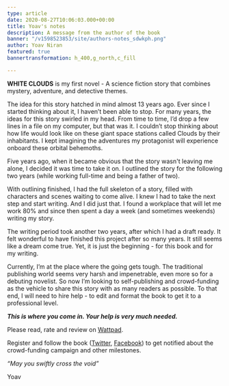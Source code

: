 ```yaml
---
type: article
date: 2020-08-27T10:06:03.000+00:00
title: Yoav's notes
description: A message from the author of the book
banner: "/v1598523853/site/authors-notes_sdwkph.png"
author: Yoav Niran
featured: true
bannertransformation: h_400,g_north,c_fill

---
```

**WHITE CLOUDS** is my first novel - A science fiction story that combines mystery, adventure, and detective themes.

The idea for this story hatched in mind almost 13 years ago. Ever since I started thinking about it, I haven’t been able to stop. For many years, the ideas for this story swirled in my head. From time to time, I’d drop a few lines in a file on my computer, but that was it. I couldn’t stop thinking about how life would look like on these giant space stations called Clouds by their inhabitants. I kept imagining the adventures my protagonist will experience onboard these orbital behemoths.

Five years ago, when it became obvious that the story wasn't leaving me alone, I decided it was time to take it on. I outlined the story for the following two years (while working full-time and being a father of two).

With outlining finished, I had the full skeleton of a story, filled with characters and scenes waiting to come alive. I knew I had to take the next step and start writing. And I did just that. I found a workplace that will let me work 80% and since then spent a day a week (and sometimes weekends) writing my story.

The writing period took another two years, after which I had a draft ready. It felt wonderful to have finished this project after so many years. It still seems like a dream come true. Yet, it is just the beginning - for this book and for my writing.

Currently, I’m at the place where the going gets tough. The traditional publishing world seems very harsh and impenetrable, even more so for a debuting novelist. So now I’m looking to self-publishing and crowd-funding as the vehicle to share this story with as many readers as possible. To that end, I will need to hire help - to edit and format the book to get it to a professional level.

**_This is where you come in. Your help is very much needed._** 

Please read, rate and review on [Wattpad](https://www.wattpad.com/story/212341112-white-clouds). 

Register and follow the book ([Twitter](https://twitter.com/poeticGeek), [Facebook](https://www.facebook.com/whitecloudsbook)) to get notified about the crowd-funding campaign and other milestones.

_“May you swiftly cross the void”_

Yoav